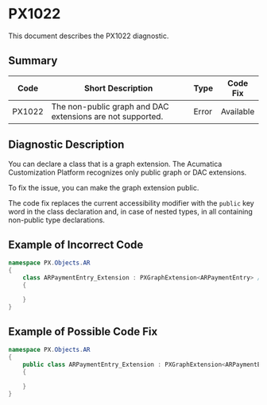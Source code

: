 # PX1022
This document describes the PX1022 diagnostic.

## Summary

| Code   | Short Description                                                                                                | Type  | Code Fix    | 
| ------ | ---------------------------------------------------------------------------------------------------------------- | ----- | ----------- | 
| PX1022 | The non-public graph and DAC extensions are not supported.                                                       | Error | Available   |

## Diagnostic Description
You can declare a class that is a graph extension. The Acumatica Customization Platform recognizes only public graph or DAC extensions.

To fix the issue, you can make the graph extension public.

The code fix replaces the current accessibility modifier with the `public` key word in the class declaration and, in case of nested types, in all containing non-public type declarations.

## Example of Incorrect Code

```C#
namespace PX.Objects.AR
{
    class ARPaymentEntry_Extension : PXGraphExtension<ARPaymentEntry> // The PX1022 error is displayed for this line.
    {

    }
}
```

## Example of Possible Code Fix

```C#
namespace PX.Objects.AR
{
    public class ARPaymentEntry_Extension : PXGraphExtension<ARPaymentEntry>
    {

    }
}
```